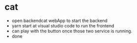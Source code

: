 # cat
- open backendcat webApp to start the backend
- yarn start at visual studio code to run the frontend
- can play with the button once those two service is running.
- done
